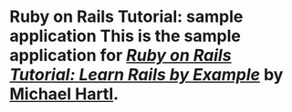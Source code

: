 # Ruby on Rails Tutorial: sample application  This is the sample application for [*Ruby on Rails Tutorial: Learn Rails by Example*](http://railstutorial.org/) by [Michael Hartl](http://michaelhartl.com/).

